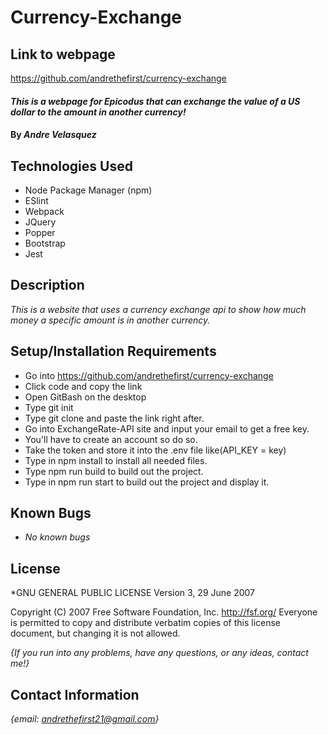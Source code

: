 # Currency-Exchange

## Link to webpage ##
https://github.com/andrethefirst/currency-exchange

#### _This is a webpage for Epicodus that can exchange the value of a US dollar to the amount in another currency!_

#### By _**Andre Velasquez**_

## Technologies Used

* Node Package Manager (npm)
* ESlint
* Webpack
* JQuery
* Popper
* Bootstrap
* Jest

## Description

_This is a website that uses a currency exchange api to show how much money a specific amount is in another currency._

## Setup/Installation Requirements

* Go into https://github.com/andrethefirst/currency-exchange
* Click code and copy the link
* Open GitBash on the desktop
* Type git init
* Type git clone and paste the link right after.
* Go into ExchangeRate-API site and input your email to get a free key.
* You'll have to create an account so do so. 
* Take the token and store it into the .env file like(API_KEY = key)
* Type in npm install to install all needed files.
* Type npm run build to build out the project.
* Type in npm run start to build out the project and display it.

## Known Bugs

* _No known bugs_

## License

*GNU GENERAL PUBLIC LICENSE
                       Version 3, 29 June 2007

 Copyright (C) 2007 Free Software Foundation, Inc. <http://fsf.org/>
 Everyone is permitted to copy and distribute verbatim copies
 of this license document, but changing it is not allowed.


 _{If you run into any problems, have any questions, or any ideas, contact me!}_

## Contact Information

_{email: andrethefirst21@gmail.com}_